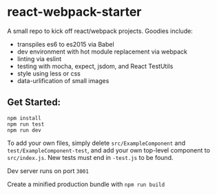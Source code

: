 # react-webpack-starter

A small repo to kick off react/webpack projects. Goodies include:
  - transpiles es6 to es2015 via Babel
  - dev environment with hot module replacement via webpack
  - linting via eslint
  - testing with mocha, expect, jsdom, and React TestUtils
  - style using less or css
  - data-urlification of small images

## Get Started:
```
npm install
npm run test
npm run dev

```

To add your own files, simply delete `src/ExampleComponent` and `test/ExampleComponent-test`, and add your own top-level component to `src/index.js`. New tests must end in `-test.js` to be found.

Dev server runs on port `3001`

Create a minified production bundle with `npm run build`